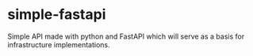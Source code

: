 # simple-fastapi
Simple API made with python and FastAPI which will serve as a basis for infrastructure implementations.
